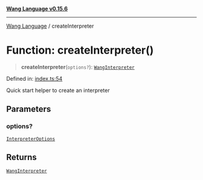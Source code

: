 [**Wang Language v0.15.6**](../README.md)

***

[Wang Language](../globals.md) / createInterpreter

# Function: createInterpreter()

> **createInterpreter**(`options?`): [`WangInterpreter`](../classes/WangInterpreter.md)

Defined in: [index.ts:54](https://github.com/artpar/wang/blob/58802c2cec3f70e57a34d12bc4273c48cb711f36/src/index.ts#L54)

Quick start helper to create an interpreter

## Parameters

### options?

[`InterpreterOptions`](../interfaces/InterpreterOptions.md)

## Returns

[`WangInterpreter`](../classes/WangInterpreter.md)
